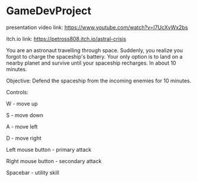 # GameDevProject
 
 presentation video link: https://www.youtube.com/watch?v=I7UcXvWx2bs
 
 itch.io link: https://petross808.itch.io/astral-crisis


You are an astronaut travelling through space. Suddenly, you realize you forgot to charge the spaceship's battery. Your only option is to land on a nearby planet and survive until your spaceship recharges. In about 10 minutes.

 Objective: Defend the spaceship from the incoming enemies for 10 minutes.
 
 Controls:
 
 W - move up
 
 S - move down
 
 A - move left
 
 D - move right
 
 Left mouse button - primary attack
 
 Right mouse button - secondary attack
 
 Spacebar - utility skill
 
 
